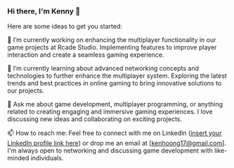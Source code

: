 ### Hi there, I'm Kenny 👋

Here are some ideas to get you started:

🔭 I’m currently working on enhancing the multiplayer functionality in our game projects at Rcade Studio. Implementing features to improve player interaction and create a seamless gaming experience.

🌱 I’m currently learning about advanced networking concepts and technologies to further enhance the multiplayer system. Exploring the latest trends and best practices in online gaming to bring innovative solutions to our projects.

💬 Ask me about game development, multiplayer programming, or anything related to creating engaging and immersive gaming experiences. I love discussing new ideas and collaborating on exciting projects.

📫 How to reach me: Feel free to connect with me on LinkedIn ([insert your LinkedIn profile link here](https://www.linkedin.com/in/kenny-low-80159716b/)) or drop me an email at [kenhoong17@gmail.com]. I'm always open to networking and discussing game development with like-minded individuals.
